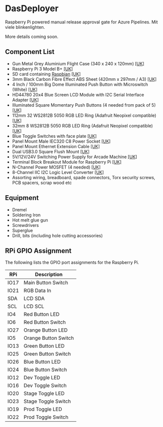# DasDeployer

Raspberry Pi powered manual release approval gate for Azure Pipelines. Mit viele blinkenlighten.

More details coming soon.

## Component List
 - Gun Metal Grey Aluminium Flight Case (340 x 240 x 120mm) [[UK]](https://amzn.to/2v9PrQS)
 - Raspberry Pi 3 Model B+ [[UK]](https://amzn.to/2KLshuM)
 - SD card containing [Raspbian](https://www.raspberrypi.org/downloads/raspbian/) [[UK]](https://amzn.to/2UqUDKE)
 - 3mm Black Carbon Fibre Effect ABS Sheet (420mm x 297mm / A3) [[UK]](https://amzn.to/2XfYHPp)
 - 4 Inch / 100mm Big Dome Illuminated Push Button with Microswitch (White) [[UK]](https://amzn.to/2KG42Ox)
 - HD44780 20x4 Blue Screen LCD Module with I2C Serial Interface Adapter [[UK]](https://amzn.to/2V8PiM6)
 - Illuminated Square Momentary Push Buttons (4 needed from pack of 5) [[UK]](https://amzn.to/2KJMPEa)
 - 112mm 32 WS2812B 5050 RGB LED Ring (Adafruit Neopixel compatible) [[UK]](https://amzn.to/2V5ClD0)
 - 32mm 8 WS2812B 5050 RGB LED Ring (Adafruit Neopixel compatible) [[UK]](https://amzn.to/2KKgZqD)
 - Blue Toggle Switches with face plate [[UK]](https://amzn.to/2VQ2gvt)
 - Panel Mount Male IEC320 C8 Power Socket [[UK]](https://amzn.to/2VOCcAW)
 - Panel Mount Ethernet Extension Cable [[UK]](https://amzn.to/2vdWHLv)
 - Dual USB3.0 Square Flush Mount [[UK]](https://amzn.to/2v5Q4el)
 - 5V/12V/24V Switching Power Supply for Arcade Machine [[UK]](https://amzn.to/2VPowpo)
 - Terminal Block Breakout Module for Raspberry Pi [[UK]](https://amzn.to/2VUm4Ox)
 - N-Channel Power MOSFET (4 needed) [[UK]](https://amzn.to/2KHKY2q)
 - 8-Channel IIC I2C Logic Level Converter [[UK]](https://amzn.to/2VEK0IH)
 - Assorting wiring, breadboard, spade connectors, Torx security screws, PCB spacers, scrap wood etc
 
## Equipment
 - Dremel
 - Soldering Iron
 - Hot melt glue gun
 - Screwdrivers
 - Superglue
 - Drill, bits (including hole cutting accessories)

## RPi GPIO Assignment
The following lists the GPIO port assignments for the Raspberry Pi.

| RPi   | Description   |
| ----- | ------------- |
| IO17  | Main Button Switch |
| IO21  | RGB Data In |
| SDA   | LCD SDA |
| SCL   | LCD SCL |
| IO4   | Red Button LED |
| IO6   | Red Button Switch |
| IO27  | Orange Button LED |
| IO5   | Orange Button Switch |
| IO13  | Green Button LED |
| IO25  | Green Button Switch |
| IO26  | Blue Button LED |
| IO24  | Blue Button Switch |
| IO12  | Dev Toggle LED |
| IO16  | Dev Toggle Switch |
| IO20  | Stage Toggle LED |
| IO23  | Stage Toggle Switch |
| IO19  | Prod Toggle LED|
| IO22  | Prod Toggle Switch |

